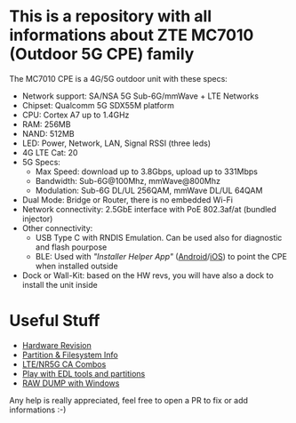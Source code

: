 # This is a repository with all informations about ZTE MC7010 (Outdoor 5G CPE) family

The MC7010 CPE is a 4G/5G outdoor unit with these specs:

- Network support: SA/NSA 5G Sub-6G/mmWave + LTE Networks
- Chipset: Qualcomm 5G SDX55M platform
- CPU: Cortex A7 up to 1.4GHz
- RAM: 256MB
- NAND: 512MB
- LED: Power, Network, LAN, Signal RSSI (three leds)
- 4G LTE Cat: 20
- 5G Specs:
    - Max Speed: download up to 3.8Gbps, upload up to 331Mbps
    - Bandwidth: Sub-6G@100Mhz, mmWave@800Mhz
    - Modulation: Sub-6G DL/UL 256QAM, mmWave DL/UL 64QAM
- Dual Mode: Bridge or Router, there is no embedded Wi-Fi
- Network connectivity: 2.5GbE interface with PoE 802.3af/at (bundled injector)
- Other connectivity:
    - USB Type C with RNDIS Emulation. Can be used also for diagnostic and flash pourpose
    - BLE: Used with *"Installer Helper App"* ([Android](https://play.google.com/store/apps/details?id=com.zte.fwainstallwizard&hl=it&gl=US&pli=1)/[iOS](https://apps.apple.com/tr/app/install-helper/id1541447686)) to point the CPE when installed outside
- Dock or Wall-Kit: based on the HW revs, you will have also a dock to install the unit inside

# Useful Stuff

- [Hardware Revision](hwrev.md)
- [Partition & Filesystem Info](fs.md)
- [LTE/NR5G CA Combos](cacombo.md)
- [Play with EDL tools and partitions](edl.md)
- [RAW DUMP with Windows](rawdump.md)

Any help is really appreciated, feel free to open a PR to fix or add informations :-)
